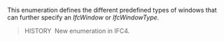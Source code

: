 This enumeration defines the different predefined types of windows that can further specify an _IfcWindow_ or _IfcWindowType_.

> HISTORY&nbsp; New enumeration in IFC4.
